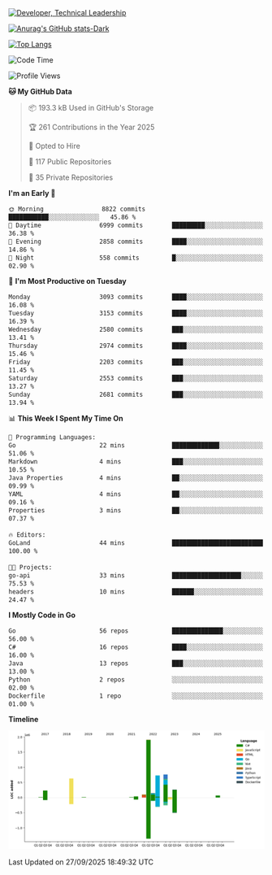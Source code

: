 <div>
  <a href="https://www.linkedin.com/in/arielpineiro/" target="_blank" rel="nofollow noopener noreferrer">
    <img src="https://img.shields.io/badge/-LinkedIn-%230077B5?style=for-the-badge&logo=linkedin&logoColor=white" alt="Developer, Technical Leadership" title="Ariel Piñeiro">
  </a>
</div>

[![Anurag's GitHub stats-Dark](https://github-readme-stats.vercel.app/api?username=arielsrv&show_icons=true&theme=dark#gh-dark-mode-only)](https://github.com/anuraghazra/github-readme-stats#gh-dark-mode-only)

[![Top Langs](https://github-readme-stats.vercel.app/api/top-langs/?username=arielsrv&layout=compact&langs_count=10&theme=dark#gh-dark-mode-only)](https://github.com/anuraghazra/github-readme-stats&theme=dark#gh-dark-mode-only)

<!--START_SECTION:waka-->
![Code Time](http://img.shields.io/badge/Code%20Time-1%2C390%20hrs%2051%20mins-blue)

![Profile Views](http://img.shields.io/badge/Profile%20Views-3-blue)

**🐱 My GitHub Data** 

> 📦 193.3 kB Used in GitHub's Storage 
 > 
> 🏆 261 Contributions in the Year 2025
 > 
> 💼 Opted to Hire
 > 
> 📜 117 Public Repositories 
 > 
> 🔑 35 Private Repositories 
 > 
**I'm an Early 🐤** 

```text
🌞 Morning                8822 commits        ███████████░░░░░░░░░░░░░░   45.86 % 
🌆 Daytime                6999 commits        █████████░░░░░░░░░░░░░░░░   36.38 % 
🌃 Evening                2858 commits        ████░░░░░░░░░░░░░░░░░░░░░   14.86 % 
🌙 Night                  558 commits         █░░░░░░░░░░░░░░░░░░░░░░░░   02.90 % 
```
📅 **I'm Most Productive on Tuesday** 

```text
Monday                   3093 commits        ████░░░░░░░░░░░░░░░░░░░░░   16.08 % 
Tuesday                  3153 commits        ████░░░░░░░░░░░░░░░░░░░░░   16.39 % 
Wednesday                2580 commits        ███░░░░░░░░░░░░░░░░░░░░░░   13.41 % 
Thursday                 2974 commits        ████░░░░░░░░░░░░░░░░░░░░░   15.46 % 
Friday                   2203 commits        ███░░░░░░░░░░░░░░░░░░░░░░   11.45 % 
Saturday                 2553 commits        ███░░░░░░░░░░░░░░░░░░░░░░   13.27 % 
Sunday                   2681 commits        ███░░░░░░░░░░░░░░░░░░░░░░   13.94 % 
```


📊 **This Week I Spent My Time On** 

```text
💬 Programming Languages: 
Go                       22 mins             █████████████░░░░░░░░░░░░   51.06 % 
Markdown                 4 mins              ███░░░░░░░░░░░░░░░░░░░░░░   10.55 % 
Java Properties          4 mins              ██░░░░░░░░░░░░░░░░░░░░░░░   09.99 % 
YAML                     4 mins              ██░░░░░░░░░░░░░░░░░░░░░░░   09.16 % 
Properties               3 mins              ██░░░░░░░░░░░░░░░░░░░░░░░   07.37 % 

🔥 Editors: 
GoLand                   44 mins             █████████████████████████   100.00 % 

🐱‍💻 Projects: 
go-api                   33 mins             ███████████████████░░░░░░   75.53 % 
headers                  10 mins             ██████░░░░░░░░░░░░░░░░░░░   24.47 % 
```

**I Mostly Code in Go** 

```text
Go                       56 repos            ██████████████░░░░░░░░░░░   56.00 % 
C#                       16 repos            ████░░░░░░░░░░░░░░░░░░░░░   16.00 % 
Java                     13 repos            ███░░░░░░░░░░░░░░░░░░░░░░   13.00 % 
Python                   2 repos             ░░░░░░░░░░░░░░░░░░░░░░░░░   02.00 % 
Dockerfile               1 repo              ░░░░░░░░░░░░░░░░░░░░░░░░░   01.00 % 
```



**Timeline**

![Lines of Code chart](https://raw.githubusercontent.com/arielsrv/arielsrv/main/assets/bar_graph.png)


 Last Updated on 27/09/2025 18:49:32 UTC
<!--END_SECTION:waka-->
